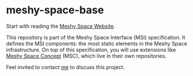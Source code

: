 # meshy-space-base

Start with reading the [Meshy Space Website](https://meshy.space).

This repository is part of the
Meshy Space Interface (MSI) specification.  It defines the MSI components: the most static
elements in the Meshy Space infrastructure.  On top of this specification, you will use extensions
like [Meshy Space Concept](https://github.com/markov2/meshy-space-concept) (MSC), which live in
their own repositories.

Feel invited to contact [me](mailto:mark@overmeer.net) to discuss this project.
